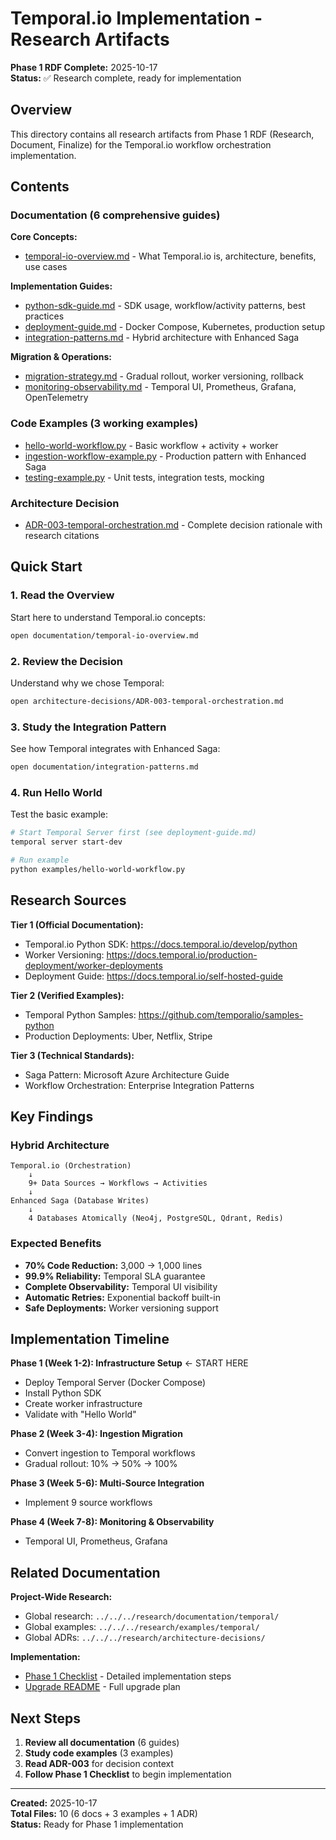 # Temporal.io Implementation - Research Artifacts

**Phase 1 RDF Complete:** 2025-10-17  
**Status:** ✅ Research complete, ready for implementation

## Overview

This directory contains all research artifacts from Phase 1 RDF (Research, Document, Finalize) for the Temporal.io workflow orchestration implementation.

## Contents

### Documentation (6 comprehensive guides)

**Core Concepts:**
- [temporal-io-overview.md](documentation/temporal-io-overview.md) - What Temporal.io is, architecture, benefits, use cases

**Implementation Guides:**
- [python-sdk-guide.md](documentation/python-sdk-guide.md) - SDK usage, workflow/activity patterns, best practices
- [deployment-guide.md](documentation/deployment-guide.md) - Docker Compose, Kubernetes, production setup
- [integration-patterns.md](documentation/integration-patterns.md) - Hybrid architecture with Enhanced Saga

**Migration & Operations:**
- [migration-strategy.md](documentation/migration-strategy.md) - Gradual rollout, worker versioning, rollback
- [monitoring-observability.md](documentation/monitoring-observability.md) - Temporal UI, Prometheus, Grafana, OpenTelemetry

### Code Examples (3 working examples)

- [hello-world-workflow.py](examples/hello-world-workflow.py) - Basic workflow + activity + worker
- [ingestion-workflow-example.py](examples/ingestion-workflow-example.py) - Production pattern with Enhanced Saga
- [testing-example.py](examples/testing-example.py) - Unit tests, integration tests, mocking

### Architecture Decision

- [ADR-003-temporal-orchestration.md](architecture-decisions/ADR-003-temporal-orchestration.md) - Complete decision rationale with research citations

## Quick Start

### 1. Read the Overview

Start here to understand Temporal.io concepts:
```bash
open documentation/temporal-io-overview.md
```

### 2. Review the Decision

Understand why we chose Temporal:
```bash
open architecture-decisions/ADR-003-temporal-orchestration.md
```

### 3. Study the Integration Pattern

See how Temporal integrates with Enhanced Saga:
```bash
open documentation/integration-patterns.md
```

### 4. Run Hello World

Test the basic example:
```bash
# Start Temporal Server first (see deployment-guide.md)
temporal server start-dev

# Run example
python examples/hello-world-workflow.py
```

## Research Sources

**Tier 1 (Official Documentation):**
- Temporal.io Python SDK: https://docs.temporal.io/develop/python
- Worker Versioning: https://docs.temporal.io/production-deployment/worker-deployments
- Deployment Guide: https://docs.temporal.io/self-hosted-guide

**Tier 2 (Verified Examples):**
- Temporal Python Samples: https://github.com/temporalio/samples-python
- Production Deployments: Uber, Netflix, Stripe

**Tier 3 (Technical Standards):**
- Saga Pattern: Microsoft Azure Architecture Guide
- Workflow Orchestration: Enterprise Integration Patterns

## Key Findings

### Hybrid Architecture

```
Temporal.io (Orchestration)
    ↓
    9+ Data Sources → Workflows → Activities
    ↓
Enhanced Saga (Database Writes)
    ↓
    4 Databases Atomically (Neo4j, PostgreSQL, Qdrant, Redis)
```

### Expected Benefits

- **70% Code Reduction:** 3,000 → 1,000 lines
- **99.9% Reliability:** Temporal SLA guarantee
- **Complete Observability:** Temporal UI visibility
- **Automatic Retries:** Exponential backoff built-in
- **Safe Deployments:** Worker versioning support

## Implementation Timeline

**Phase 1 (Week 1-2): Infrastructure Setup** ← START HERE
- Deploy Temporal Server (Docker Compose)
- Install Python SDK
- Create worker infrastructure
- Validate with "Hello World"

**Phase 2 (Week 3-4): Ingestion Migration**
- Convert ingestion to Temporal workflows
- Gradual rollout: 10% → 50% → 100%

**Phase 3 (Week 5-6): Multi-Source Integration**
- Implement 9 source workflows

**Phase 4 (Week 7-8): Monitoring & Observability**
- Temporal UI, Prometheus, Grafana

## Related Documentation

**Project-Wide Research:**
- Global research: `../../../research/documentation/temporal/`
- Global examples: `../../../research/examples/temporal/`
- Global ADRs: `../../../research/architecture-decisions/`

**Implementation:**
- [Phase 1 Checklist](../PHASE-1-CHECKLIST.md) - Detailed implementation steps
- [Upgrade README](../README.md) - Full upgrade plan

## Next Steps

1. **Review all documentation** (6 guides)
2. **Study code examples** (3 examples)
3. **Read ADR-003** for decision context
4. **Follow Phase 1 Checklist** to begin implementation

---

**Created:** 2025-10-17  
**Total Files:** 10 (6 docs + 3 examples + 1 ADR)  
**Status:** Ready for Phase 1 implementation

